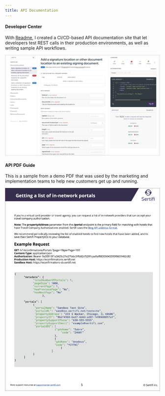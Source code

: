 ```yaml
---
title: API Documentation
---
```


#### Developer Center

With <a href="http://readme.com" target="_blank">Readme</a>, I created a CI/CD-based API documentation site that let developers test REST calls in their production environments, as well as writing sample API workflows.

![The Sertifi REST API Readme](../assets/readme.png)

#### API PDF Guide

This is a sample from a demo PDF that was used by the marketing and implementation teams to help new customers get up and running.

![A sample of a JSON API response documentation.](../assets/pdf-syntax.png)